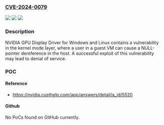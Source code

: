 ### [CVE-2024-0079](https://cve.mitre.org/cgi-bin/cvename.cgi?name=CVE-2024-0079)
![](https://img.shields.io/static/v1?label=Product&message=vGPU%20driver%2C%20Cloud%20Gaming%20driver&color=blue)
![](https://img.shields.io/static/v1?label=Version&message=All%20versions%20prior%20to%20and%20including%2016.3%2C%2013.9%2C%20and%20all%20versions%20prior%20to%20and%20including%20the%20January%202024%20release%20&color=brightgreen)
![](https://img.shields.io/static/v1?label=Vulnerability&message=CWE-476&color=brightgreen)

### Description

NVIDIA GPU Display Driver for Windows and Linux contains a vulnerability in the kernel mode layer, where a user in a guest VM can cause a NULL-pointer dereference in the host. A successful exploit of this vulnerability may lead to denial of service.

### POC

#### Reference
- https://nvidia.custhelp.com/app/answers/detail/a_id/5520

#### Github
No PoCs found on GitHub currently.

